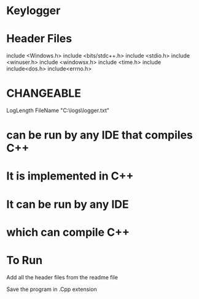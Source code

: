 # Keylogger


# Header Files
 include <Windows.h>
 include <bits/stdc++.h>
 include <stdio.h>
 include <winuser.h>
 include <windowsx.h>
 include <time.h>
 include<ctime>
 include<dos.h>
 include<errno.h>

# CHANGEABLE
 LogLength
 FileName "C:\\logs\\logger.txt"

# can be run by any IDE that compiles C++

# It is implemented in C++

# It can be run by any IDE 
# which can compile C++

# To Run
  Add all the header files from the readme file 
  
  Save the program in .Cpp extension


